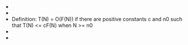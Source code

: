 - 
- 
- Definition: T(N) = O(F(N)) if there are positive constants c and n0 such that T(N) <= cF(N) when N >= n0
- 
- 
